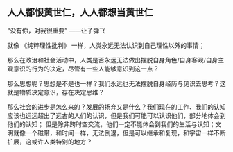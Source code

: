 ## 人人都恨黄世仁，人人都想当黄世仁

“没有你，对我很重要” ——让子弹飞

就像 《纯粹理性批判》 一样，人类永远无法认识到自己理性以外的事情；

那么在政治和社会活动中，人类是否永远无法做出摆脱自身角色/自身客观/自身主观意识的行为的决定，尽管有一些人能够意识到这一点？

那么思想呢？思想是不是也一样？我们永远也无法摆脱自身经历与见识去思考？这就是物质决定意识，存在决定思维？

那么社会的进步是怎么来的？发展的扬弃又是什么？我们现在的工作、我们的认知应该也远远超出了远古的人们的认识，但是我们可能可以认识他们，部分地体会到他们的认知；
但是除非跨时空交流，他们一定不能体会到我们的生活与认知；文明就像一个磁带，和时间一样，无法倒退，但是可以继承和复现，和宇宙一样不断扩展，这或许人类特别的地方？
